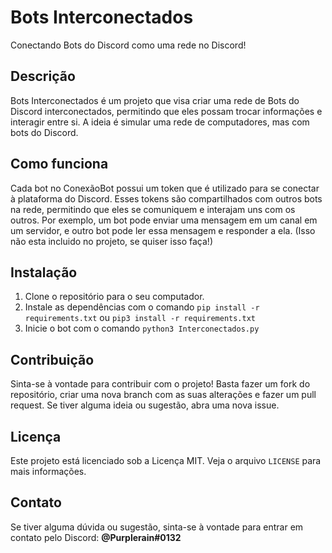# Bots Interconectados

Conectando Bots do Discord como uma rede no Discord!

## Descrição

Bots Interconectados é um projeto que visa criar uma rede de Bots do Discord interconectados, permitindo que eles possam trocar informações e interagir entre si. A ideia é simular uma rede de computadores, mas com bots do Discord.

## Como funciona

Cada bot no ConexãoBot possui um token que é utilizado para se conectar à plataforma do Discord. Esses tokens são compartilhados com outros bots na rede, permitindo que eles se comuniquem e interajam uns com os outros. Por exemplo, um bot pode enviar uma mensagem em um canal em um servidor, e outro bot pode ler essa mensagem e responder a ela.
(Isso não esta incluido no projeto, se quiser isso faça!)

## Instalação

1. Clone o repositório para o seu computador.
2. Instale as dependências com o comando `pip install -r requirements.txt` ou `pip3 install -r requirements.txt`
3. Inicie o bot com o comando `python3 Interconectados.py`

## Contribuição

Sinta-se à vontade para contribuir com o projeto! Basta fazer um fork do repositório, criar uma nova branch com as suas alterações e fazer um pull request. Se tiver alguma ideia ou sugestão, abra uma nova issue.

## Licença

Este projeto está licenciado sob a Licença MIT. Veja o arquivo `LICENSE` para mais informações.

## Contato

Se tiver alguma dúvida ou sugestão, sinta-se à vontade para entrar em contato pelo Discord: **@Purplerain#0132**
